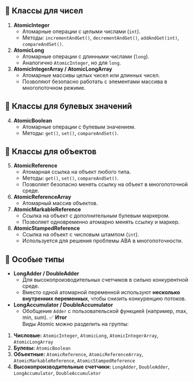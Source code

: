 ## 🔹 Классы для чисел
1. **AtomicInteger**
    - Атомарные операции с целыми числами (`int`).
    - Методы: `incrementAndGet()`, `decrementAndGet()`, `addAndGet(int)`, `compareAndSet()`.
2. **AtomicLong**
    - Атомарные операции с длинными числами (`long`).
    - Аналогично `AtomicInteger`, но для `long`.
3. **AtomicIntegerArray / AtomicLongArray**
    - Атомарные массивы целых чисел или длинных чисел.
    - Позволяют безопасно работать с элементами массива в многопоточном режиме.
## 🔹 Классы для булевых значений
4. **AtomicBoolean**
    - Атомарные операции с булевым значением.
    - Методы: `get()`, `set()`, `compareAndSet()`.
## 🔹 Классы для объектов
5. **AtomicReference**
    - Атомарная ссылка на объект любого типа.
    - Методы: `get()`, `set()`, `compareAndSet()`.
    - Позволяет безопасно менять ссылку на объект в многопоточной среде.
6. **AtomicReferenceArray**
    - Атомарный массив объектов.
7. **AtomicMarkableReference**
    - Ссылка на объект с дополнительным булевым маркером.
    - Позволяет одновременно атомарно менять ссылку и маркер.
8. **AtomicStampedReference**
    - Ссылка на объект с числовым штампом (`int`).
    - Используется для решения проблемы ABA в многопоточности.
## 🔹 Особые типы
- **LongAdder / DoubleAdder**
    - Для высокопроизводительных счетчиков в сильно конкурентной среде.
    - Вместо одной атомарной переменной используют **несколько внутренних переменных**, чтобы снизить конкуренцию потоков.
- **LongAccumulator / DoubleAccumulator**
    - Обобщение `Adder` с пользовательской функцией (например, max, min, sum).
✅ **Итог**  
Виды Atomic можно разделить на группы:
1. **Числовые:** `AtomicInteger`, `AtomicLong`, `AtomicIntegerArray`, `AtomicLongArray`
2. **Булевы:** `AtomicBoolean`
3. **Объектные:** `AtomicReference`, `AtomicReferenceArray`, `AtomicMarkableReference`, `AtomicStampedReference`
4. **Высокопроизводительные счетчики:** `LongAdder`, `DoubleAdder`, `LongAccumulator`, `DoubleAccumulator`